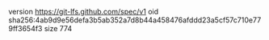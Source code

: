 version https://git-lfs.github.com/spec/v1
oid sha256:4ab9d9e56defa3b5ab352a7d8b44a458476afddd23a5cf57c710e779ff3654f3
size 774
